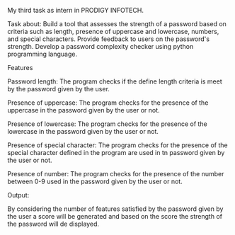 My third task as intern in PRODIGY INFOTECH.

Task about: Build a tool that assesses the strength of a password based on criteria such as length, presence of uppercase and lowercase, numbers, and special characters. Provide feedback to users on the password's strength. Develop a password complexity checker using python programming language.

Features

Password length: The program checks if the define length criteria is meet by the password given by the user.

Presence of uppercase: The program checks for the presence of the uppercase in the password given by the user or not.

Presence of lowercase: The program checks for the presence of the lowercase in the password given by the user or not.

Presence of special character: The program checks for the presence of the special character defined in the program are used in tn password given by the user or not.

Presence of number: The program checks for the presence of the number between 0-9 used in the password given by the user or not.

Output:

By considering the number of features satisfied by the password given by the user a score will be generated and based on the score the strength of the password will de displayed.